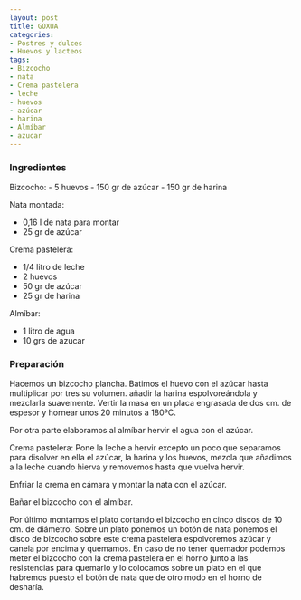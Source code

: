 ```yaml
---
layout: post
title: GOXUA
categories:
- Postres y dulces
- Huevos y lacteos
tags:
- Bizcocho
- nata
- Crema pastelera
- leche
- huevos
- azúcar
- harina
- Almíbar
- azucar
---
```

<h3>Ingredientes</h3>
Bizcocho:
- 5 huevos
- 150 gr de azúcar
- 150 gr de harina

Nata montada:
- 0,16 l de nata para montar
- 25 gr de azúcar

Crema pastelera:
- 1/4 litro de leche
- 2 huevos
- 50 gr de azúcar
- 25 gr de harina

Almíbar:
- 1 litro de agua
- 10 grs de azucar

<h3>Preparación</h3>
Hacemos un bizcocho plancha. Batimos el huevo con el azúcar hasta multiplicar por tres su volumen. añadir la harina espolvoreándola y mezclarla suavemente. Vertir la masa en un placa engrasada de dos cm. de espesor y hornear unos 20 minutos a 180ºC.

Por otra parte elaboramos al almíbar hervir el agua con el azúcar.

Crema pastelera:
Pone la leche a hervir excepto un poco que separamos para disolver en ella el azúcar, la harina y los huevos, mezcla que añadimos a la leche cuando hierva y removemos hasta que vuelva hervir.

Enfriar la crema en cámara y montar la nata con el azúcar.

Bañar el bizcocho con el almíbar.

Por último montamos el plato cortando el bizcocho en cinco discos de 10 cm. de diámetro. Sobre un plato ponemos un botón de nata ponemos el disco de bizcocho sobre este crema pastelera espolvoremos azúcar y canela por encima y quemamos. En caso de no tener quemador podemos meter el bizcocho con la crema pastelera en el horno junto a las resistencias para quemarlo y lo colocamos sobre un plato en el que habremos puesto el botón de nata que de otro modo en el horno de desharía.